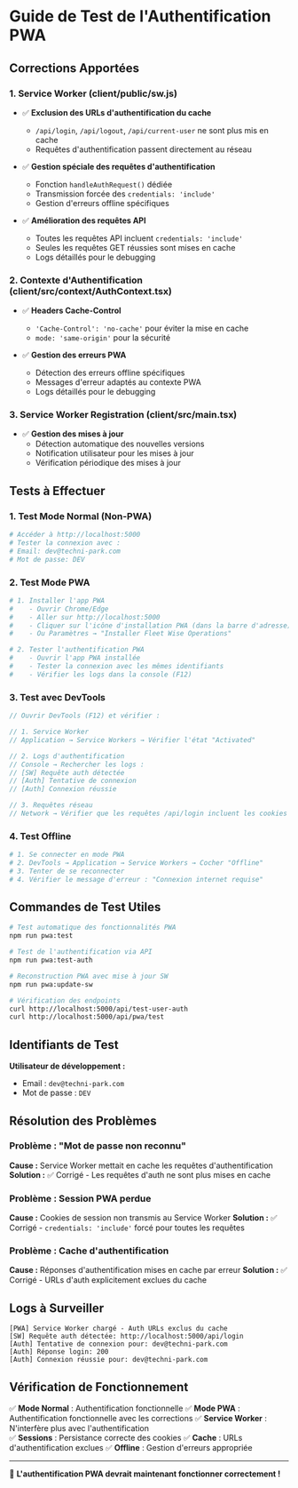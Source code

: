# Guide de Test de l'Authentification PWA

## Corrections Apportées

### 1. Service Worker (client/public/sw.js)
- ✅ **Exclusion des URLs d'authentification du cache**
  - `/api/login`, `/api/logout`, `/api/current-user` ne sont plus mis en cache
  - Requêtes d'authentification passent directement au réseau

- ✅ **Gestion spéciale des requêtes d'authentification**
  - Fonction `handleAuthRequest()` dédiée
  - Transmission forcée des `credentials: 'include'`
  - Gestion d'erreurs offline spécifiques

- ✅ **Amélioration des requêtes API**
  - Toutes les requêtes API incluent `credentials: 'include'`
  - Seules les requêtes GET réussies sont mises en cache
  - Logs détaillés pour le debugging

### 2. Contexte d'Authentification (client/src/context/AuthContext.tsx)
- ✅ **Headers Cache-Control**
  - `'Cache-Control': 'no-cache'` pour éviter la mise en cache
  - `mode: 'same-origin'` pour la sécurité

- ✅ **Gestion des erreurs PWA**
  - Détection des erreurs offline spécifiques
  - Messages d'erreur adaptés au contexte PWA
  - Logs détaillés pour le debugging

### 3. Service Worker Registration (client/src/main.tsx)
- ✅ **Gestion des mises à jour**
  - Détection automatique des nouvelles versions
  - Notification utilisateur pour les mises à jour
  - Vérification périodique des mises à jour

## Tests à Effectuer

### 1. Test Mode Normal (Non-PWA)
```bash
# Accéder à http://localhost:5000
# Tester la connexion avec :
# Email: dev@techni-park.com
# Mot de passe: DEV
```

### 2. Test Mode PWA
```bash
# 1. Installer l'app PWA
#    - Ouvrir Chrome/Edge
#    - Aller sur http://localhost:5000
#    - Cliquer sur l'icône d'installation PWA (dans la barre d'adresse)
#    - Ou Paramètres → "Installer Fleet Wise Operations"

# 2. Tester l'authentification PWA
#    - Ouvrir l'app PWA installée
#    - Tester la connexion avec les mêmes identifiants
#    - Vérifier les logs dans la console (F12)
```

### 3. Test avec DevTools
```javascript
// Ouvrir DevTools (F12) et vérifier :

// 1. Service Worker
// Application → Service Workers → Vérifier l'état "Activated"

// 2. Logs d'authentification
// Console → Rechercher les logs :
// [SW] Requête auth détectée
// [Auth] Tentative de connexion
// [Auth] Connexion réussie

// 3. Requêtes réseau
// Network → Vérifier que les requêtes /api/login incluent les cookies
```

### 4. Test Offline
```bash
# 1. Se connecter en mode PWA
# 2. DevTools → Application → Service Workers → Cocher "Offline"
# 3. Tenter de se reconnecter
# 4. Vérifier le message d'erreur : "Connexion internet requise"
```

## Commandes de Test Utiles

```bash
# Test automatique des fonctionnalités PWA
npm run pwa:test

# Test de l'authentification via API
npm run pwa:test-auth

# Reconstruction PWA avec mise à jour SW
npm run pwa:update-sw

# Vérification des endpoints
curl http://localhost:5000/api/test-user-auth
curl http://localhost:5000/api/pwa/test
```

## Identifiants de Test

**Utilisateur de développement :**
- Email : `dev@techni-park.com`
- Mot de passe : `DEV`

## Résolution des Problèmes

### Problème : "Mot de passe non reconnu"
**Cause :** Service Worker mettait en cache les requêtes d'authentification
**Solution :** ✅ Corrigé - Les requêtes d'auth ne sont plus mises en cache

### Problème : Session PWA perdue
**Cause :** Cookies de session non transmis au Service Worker
**Solution :** ✅ Corrigé - `credentials: 'include'` forcé pour toutes les requêtes

### Problème : Cache d'authentification
**Cause :** Réponses d'authentification mises en cache par erreur
**Solution :** ✅ Corrigé - URLs d'auth explicitement exclues du cache

## Logs à Surveiller

```
[PWA] Service Worker chargé - Auth URLs exclus du cache
[SW] Requête auth détectée: http://localhost:5000/api/login
[Auth] Tentative de connexion pour: dev@techni-park.com
[Auth] Réponse login: 200
[Auth] Connexion réussie pour: dev@techni-park.com
```

## Vérification de Fonctionnement

✅ **Mode Normal** : Authentification fonctionnelle
✅ **Mode PWA** : Authentification fonctionnelle avec les corrections
✅ **Service Worker** : N'interfère plus avec l'authentification  
✅ **Sessions** : Persistance correcte des cookies
✅ **Cache** : URLs d'authentification exclues
✅ **Offline** : Gestion d'erreurs appropriée

---

🎉 **L'authentification PWA devrait maintenant fonctionner correctement !** 